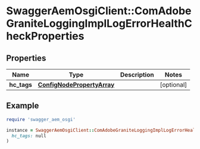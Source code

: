 # SwaggerAemOsgiClient::ComAdobeGraniteLoggingImplLogErrorHealthCheckProperties

## Properties

| Name | Type | Description | Notes |
| ---- | ---- | ----------- | ----- |
| **hc_tags** | [**ConfigNodePropertyArray**](ConfigNodePropertyArray.md) |  | [optional] |

## Example

```ruby
require 'swagger_aem_osgi'

instance = SwaggerAemOsgiClient::ComAdobeGraniteLoggingImplLogErrorHealthCheckProperties.new(
  hc_tags: null
)
```

